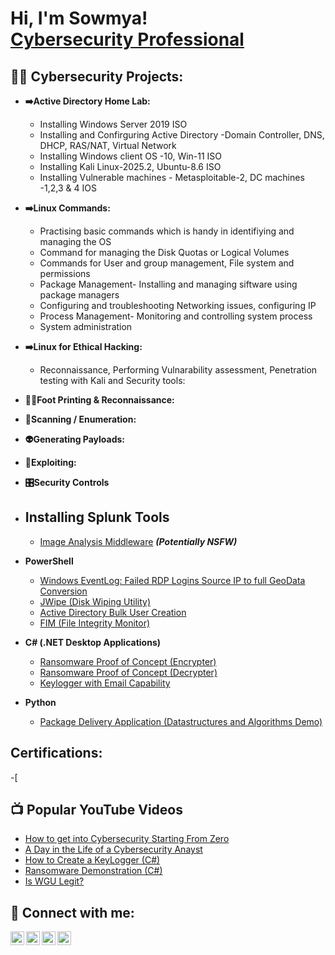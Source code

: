 <h1>Hi, I'm Sowmya! <br/><a href="https://www.linkedin.com/in/sn-b09501153/">Cybersecurity Professional</a> </h1>

<h2>👨‍💻 Cybersecurity Projects:</h2>

- <b>➡️Active Directory Home Lab:</b>
  - Installing Windows Server 2019 ISO
  - Installing and Confirguring Active Directory -Domain Controller, DNS, DHCP, RAS/NAT, Virtual Network
  - Installing Windows client OS -10, Win-11 ISO
  - Installing Kali Linux-2025.2, Ubuntu-8.6 ISO
  - Installing Vulnerable machines - Metasploitable-2, DC machines -1,2,3 & 4 IOS

- <b>➡️Linux Commands:</b>
  - Practising basic commands which is handy in identifiying and managing the OS
  - Command for managing the Disk Quotas or Logical Volumes
  - Commands for User and group management, File system and permissions
  - Package Management- Installing and managing siftware using package managers
  - Configuring and troubleshooting Networking issues, configuring IP
  - Process Management- Monitoring and controlling system process
  - System administration
 
- <b>➡️Linux for Ethical Hacking:</b>
  - Reconnaissance, Performing Vulnarability assessment, Penetration testing with Kali and Security tools:

- <b>🕵️‍♀️Foot Printing & Reconnaissance:</b>

- <b>📸Scanning / Enumeration:</b>

- <b>👽Generating Payloads:</b>

- <b>🤯Exploiting:</b>

- <b>🎛️Security Controls</b>

- <b>Installing Splunk Tools</b>
  - 
  - [Image Analysis Middleware](https://github.com/joshmadakor1/4chan-Image-Analysis-Middleware-C964) <b><i>(Potentially NSFW)</b></i>
- <b>PowerShell</b>
  - [Windows EventLog: Failed RDP Logins Source IP to full GeoData Conversion](https://github.com/joshmadakor1/Sentinel-Lab)
  - [JWipe (Disk Wiping Utility)](https://github.com/joshmadakor1/Jwipe.PowerShell)
  - [Active Directory Bulk User Creation](https://github.com/joshmadakor1/AD_PS)
  - [FIM (File Integrity Monitor)](https://github.com/joshmadakor1/PowerShell-Integrity-FIM)
- <b>C# (.NET Desktop Applications)</b>
  - [Ransomware Proof of Concept (Encrypter)](https://github.com/joshmadakor1/EncrypterPOC)
  - [Ransomware Proof of Concept (Decrypter)](https://github.com/joshmadakor1/DecrypterPOC)
  - [Keylogger with Email Capability](https://github.com/joshmadakor1/Key-Logger-With-Email)
- <b>Python</b>
  - [Package Delivery Application (Datastructures and Algorithms Demo)](https://github.com/joshmadakor1/Package-Delivery-Pathfinding-Algorithm)

<h2> Certifications:</h2>

-[
<h2>📺 Popular YouTube Videos</h2>

- [How to get into Cybersecurity Starting From Zero](https://www.youtube.com/watch?v=a83ASGn_V_s)
- [A Day in the Life of a Cybersecurity Anayst](https://www.youtube.com/watch?v=uHy3oM7NnoU)
- [How to Create a KeyLogger (C#)](https://www.youtube.com/watch?v=N-L9hklSlNk)
- [Ransomware Demonstration (C#)](https://www.youtube.com/watch?v=OfvdQeh79s0)
- [Is WGU Legit?](https://www.youtube.com/watch?v=E2MwRWxDBkA)

<h2> 🤳 Connect with me:</h2>

[<img align="left" alt="JoshMadakor | YouTube" width="22px" src="https://cdn.jsdelivr.net/npm/simple-icons@v3/icons/youtube.svg" />][youtube]
[<img align="left" alt="JoshMadakor | Twitter" width="22px" src="https://cdn.jsdelivr.net/npm/simple-icons@v3/icons/twitter.svg" />][twitter]
[<img align="left" alt="JoshMadakor | LinkedIn" width="22px" src="https://cdn.jsdelivr.net/npm/simple-icons@v3/icons/linkedin.svg" />][linkedin]
[<img align="left" alt="JoshMadakor | Instagram" width="22px" src="https://cdn.jsdelivr.net/npm/simple-icons@v3/icons/instagram.svg" />][instagram]

[twitter]: https://twitter.com/joshmadakor
[youtube]: https://www.youtube.com/c/joshmadakor
[instagram]: https://www.instagram.com/joshmadakor/
[linkedin]: https://linkedin.com/in/joshmadakor

<!--
**joshmadakor1/joshmadakor1** is a ✨ _special_ ✨ repository because its `README.md` (this file) appears on your GitHub profile.

Here are some ideas to get you started:

- 🔭 I’m currently working on ...
- 🌱 I’m currently learning ...
- 👯 I’m looking to collaborate on ...
- 🤔 I’m looking for help with ...
- 💬 Ask me about ...
- 📫 How to reach me: ...
- 😄 Pronouns: ...
- ⚡ Fun fact: ...
-->
